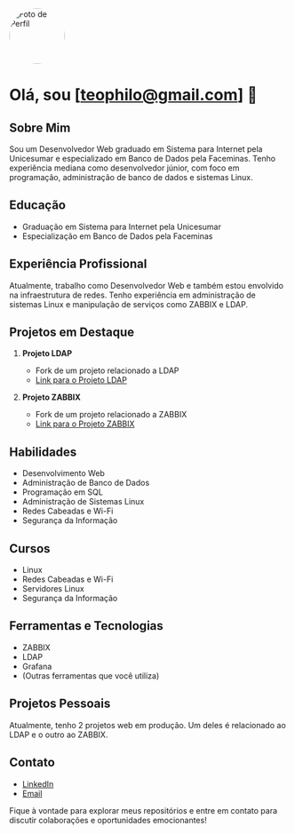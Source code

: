 <img src="https://lh3.googleusercontent.com/a/ACg8ocL8rOc5N-lwkGsOTOT6lS78nprrvuo7_K9orDTJZtJpWro=s288-c-no" alt="Foto de Perfil" width="100" height="100" style="border-radius: 50%;">

# Olá, sou [teophilo@gmail.com] 👋

## Sobre Mim
Sou um Desenvolvedor Web graduado em Sistema para Internet pela Unicesumar e especializado em Banco de Dados pela Faceminas. Tenho experiência mediana como desenvolvedor júnior, com foco em programação, administração de banco de dados e sistemas Linux.

## Educação
- Graduação em Sistema para Internet pela Unicesumar
- Especialização em Banco de Dados pela Faceminas

## Experiência Profissional
Atualmente, trabalho como Desenvolvedor Web e também estou envolvido na infraestrutura de redes. Tenho experiência em administração de sistemas Linux e manipulação de serviços como ZABBIX e LDAP.

## Projetos em Destaque
1. **Projeto LDAP**
   - Fork de um projeto relacionado a LDAP
   - [Link para o Projeto LDAP](link_do_projeto_ldap)

2. **Projeto ZABBIX**
   - Fork de um projeto relacionado a ZABBIX
   - [Link para o Projeto ZABBIX](link_do_projeto_zabbix)

## Habilidades
- Desenvolvimento Web
- Administração de Banco de Dados
- Programação em SQL
- Administração de Sistemas Linux
- Redes Cabeadas e Wi-Fi
- Segurança da Informação

## Cursos
- Linux
- Redes Cabeadas e Wi-Fi
- Servidores Linux
- Segurança da Informação

## Ferramentas e Tecnologias
- ZABBIX
- LDAP
- Grafana
- (Outras ferramentas que você utiliza)

## Projetos Pessoais
Atualmente, tenho 2 projetos web em produção. Um deles é relacionado ao LDAP e o outro ao ZABBIX.

## Contato
- [LinkedIn](seu_linkedin)
- [Email](seu_email)

Fique à vontade para explorar meus repositórios e entre em contato para discutir colaborações e oportunidades emocionantes!

